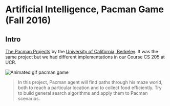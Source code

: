 Artificial Intelligence, Pacman Game (Fall 2016)
======================================

## Intro
[The Pacman Projects](http://ai.berkeley.edu/project_overview.html) by the [University of California, Berkeley](http://berkeley.edu/). It was the same project but we had different implementations in our Course CS 205 at UCR.

![Animated gif pacman game](http://ai.berkeley.edu/images/pacman_game.gif)

> In this project, Pacman agent will find paths through his maze world, both to reach a particular location and to collect food efficiently. Try to build general search algorithms and apply them to Pacman scenarios.
